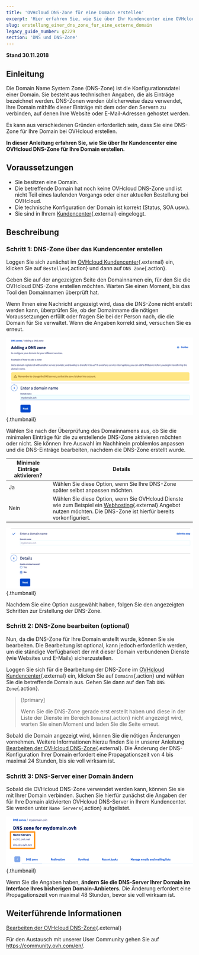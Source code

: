 ```yaml
---
title: 'OVHcloud DNS-Zone für eine Domain erstellen'
excerpt: 'Hier erfahren Sie, wie Sie über Ihr Kundencenter eine OVHcloud DNS-Zone für Ihre Domain erstellen.'
slug: erstellung_einer_dns_zone_fur_eine_externe_domain
legacy_guide_number: g2229
section: 'DNS und DNS-Zone'
---
```


**Stand 30.11.2018**

## Einleitung

Die Domain Name System Zone (DNS-Zone) ist die Konfigurationsdatei einer Domain. Sie besteht aus technischen Angaben, die als Einträge bezeichnet werden. DNS-Zonen werden üblicherweise dazu verwendet, Ihre Domain mithilfe dieser Einträge mit dem oder den Servern zu verbinden, auf denen Ihre Website oder E-Mail-Adressen gehostet werden.

Es kann aus verschiedenen Gründen erforderlich sein, dass Sie eine DNS-Zone für Ihre Domain bei OVHcloud erstellen.

**In dieser Anleitung erfahren Sie, wie Sie über Ihr Kundencenter eine OVHcloud DNS-Zone für Ihre Domain erstellen.**

## Voraussetzungen

- Sie besitzen eine Domain.
- Die betreffende Domain hat noch keine OVHcloud DNS-Zone und ist nicht Teil eines laufenden Vorgangs oder einer aktuellen Bestellung bei OVHcloud.
- Die technische Konfiguration der Domain ist korrekt (Status, SOA usw.).
- Sie sind in Ihrem [Kundencenter](https://www.ovh.com/auth/?action=gotomanager&from=https://www.ovh.de/&ovhSubsidiary=de){.external} eingeloggt.


## Beschreibung

### Schritt 1: DNS-Zone über das Kundencenter erstellen

Loggen Sie sich zunächst im [OVHcloud Kundencenter](https://www.ovh.com/auth/?action=gotomanager&from=https://www.ovh.de/&ovhSubsidiary=de){.external} ein, klicken Sie auf `Bestellen`{.action} und dann auf `DNS Zone`{.action}.

Geben Sie auf der angezeigten Seite den Domainnamen ein, für den Sie die OVHcloud DNS-Zone erstellen möchten. Warten Sie einen Moment, bis das Tool den Domainnamen überprüft hat.

Wenn Ihnen eine Nachricht angezeigt wird, dass die DNS-Zone nicht erstellt werden kann, überprüfen Sie, ob der Domainname die nötigen Voraussetzungen erfüllt oder fragen Sie bei der Person nach, die die Domain für Sie verwaltet. Wenn die Angaben korrekt sind, versuchen Sie es erneut.

![dnszonecreate](images/dns-zone-create-step1.png){.thumbnail}

Wählen Sie nach der Überprüfung des Domainnamens aus, ob Sie die minimalen Einträge für die zu erstellende DNS-Zone aktivieren möchten oder nicht. Sie können Ihre Auswahl im Nachhinein problemlos anpassen und die DNS-Einträge bearbeiten, nachdem die DNS-Zone erstellt wurde.

|Minimale Einträge aktivieren?|Details|
|---|---|
|Ja|Wählen Sie diese Option, wenn Sie Ihre DNS-Zone später selbst anpassen möchten.|
|Nein|Wählen Sie diese Option, wenn Sie OVHcloud Dienste wie zum Beispiel ein [Webhosting](https://www.ovhcloud.com/de/web-hosting/){.external} Angebot nutzen möchten. Die DNS-Zone ist hierfür bereits vorkonfiguriert.|

![dnszonecreate](images/dns-zone-create-step2.png){.thumbnail}

Nachdem Sie eine Option ausgewählt haben, folgen Sie den angezeigten Schritten zur Erstellung der DNS-Zone.

### Schritt 2: DNS-Zone bearbeiten (optional)

Nun, da die DNS-Zone für Ihre Domain erstellt wurde, können Sie sie bearbeiten. Die Bearbeitung ist optional, kann jedoch erforderlich werden, um die ständige Verfügbarkeit der mit dieser Domain verbundenen Dienste (wie Websites und E-Mails) sicherzustellen.

Loggen Sie sich für die Bearbeitung der DNS-Zone im [OVHcloud Kundencenter](https://www.ovh.com/auth/?action=gotomanager&from=https://www.ovh.de/&ovhSubsidiary=de){.external} ein, klicken Sie auf `Domains`{.action} und wählen Sie die betreffende Domain aus. Gehen Sie dann auf den Tab `DNS Zone`{.action}.

> [!primary]
>
> Wenn Sie die DNS-Zone gerade erst erstellt haben und diese in der Liste der Dienste im Bereich `Domains`{.action} nicht angezeigt wird, warten Sie einen Moment und laden Sie die Seite erneut.
>

Sobald die Domain angezeigt wird, können Sie die nötigen Änderungen vornehmen. Weitere Informationen hierzu finden Sie in unserer Anleitung [Bearbeiten der OVHcloud DNS-Zone](https://docs.ovh.com/de/domains/webhosting_bearbeiten_der_dns_zone/){.external}. Die Änderung der DNS-Konfiguration Ihrer Domain erfordert eine Propagationszeit von 4 bis maximal 24 Stunden, bis sie voll wirksam ist.

### Schritt 3: DNS-Server einer Domain ändern

Sobald die OVHcloud DNS-Zone verwendet werden kann, können Sie sie mit Ihrer Domain verbinden. Suchen Sie hierfür zunächst die Angaben der für Ihre Domain aktivierten OVHcloud DNS-Server in Ihrem Kundencenter. Sie werden unter `Name Servers`{.action} aufgelistet.

![dnszonecreate](images/dns-zone-create-step3.png){.thumbnail}

Wenn Sie die Angaben haben, **ändern Sie die DNS-Server Ihrer Domain im Interface Ihres bisherigen Domain-Anbieters.** Die Änderung erfordert eine Propagationszeit von maximal 48 Stunden, bevor sie voll wirksam ist.

## Weiterführende Informationen

[Bearbeiten der OVHcloud DNS-Zone](https://docs.ovh.com/de/domains/webhosting_bearbeiten_der_dns_zone/){.external}

Für den Austausch mit unserer User Community gehen Sie auf <https://community.ovh.com/en/>.